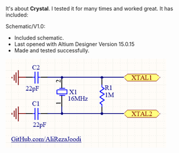 It's about **Crystal**. I tested it for many times and worked great. It has included:

Schematic/V1.0:
- Included schematic.
- Last opened with Altium Designer Version 15.0.15
- Made and tested successfully.


![This is an image](https://github.com/AliRezaJoodi/Electronic-Modules/blob/main/Crystal/Schematic/V1.0.png?raw=true)
